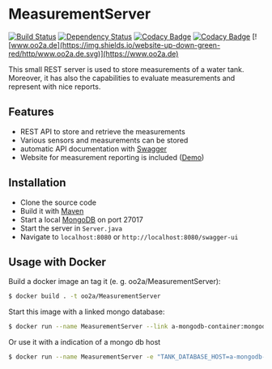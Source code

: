 # MeasurementServer
[![Build Status](https://travis-ci.org/ushandelucca/MeasurementServer.png?branch=master)](https://travis-ci.org/ushandelucca/MeasurementServer) [![Dependency Status](https://dependencyci.com/github/ushandelucca/MeasurementServer/badge)](https://dependencyci.com/github/ushandelucca/MeasurementServer) [![Codacy Badge](https://api.codacy.com/project/badge/Grade/010fc94a6e1e4dc79d1b356f088555bd)](https://www.codacy.com/app/ushandelucca/MeasurementServer?utm_source=github.com&amp;utm_medium=referral&amp;utm_content=ushandelucca/MeasurementServer&amp;utm_campaign=Badge_Grade) [![Codacy Badge](https://api.codacy.com/project/badge/Coverage/010fc94a6e1e4dc79d1b356f088555bd)](https://www.codacy.com/app/ushandelucca/MeasurementServer?utm_source=github.com&amp;utm_medium=referral&amp;utm_content=ushandelucca/MeasurementServer&amp;utm_campaign=Badge_Coverage) [![www.oo2a.de](https://img.shields.io/website-up-down-green-red/http/www.oo2a.de.svg)](https://www.oo2a.de)

This small REST server is used to store measurements of a water tank. Moreover, it has also the capabilities to evaluate measurements and represent with nice reports. 

## Features
* REST API to store and retrieve the measurements
* Various sensors and measurements can be stored
* automatic API documentation with [Swagger](http://swagger.io/)
* Website for measurement reporting is included ([Demo](https://www.oo2a.de))

## Installation
* Clone the source code
* Build it with [Maven](http://maven.apache.org)
* Start a local [MongoDB](https://www.mongodb.com) on port 27017
* Start the server in ```Server.java```
* Navigate to ```localhost:8080``` or ```http://localhost:8080/swagger-ui```

## Usage with Docker
Build a docker image an tag it (e. g. oo2a/MeasurementServer):
```bash
$ docker build . -t oo2a/MeasurementServer
```    
Start this image with a linked mongo database:
```bash
$ docker run --name MeasurementServer --link a-mongodb-container:mongodb oo2a/MeasurementServer
```
Or use it with a indication of a mongo db host
```bash
$ docker run --name MeasurementServer -e "TANK_DATABASE_HOST=a-mongodb-host" oo2a/MeasurementServer
```